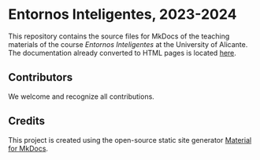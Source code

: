 # Entornos Inteligentes, 2023-2024

This repository contains the source files for MkDocs of the teaching materials of the course _Entornos Inteligentes_ at the University of Alicante. The documentation already converted to HTML pages is located [here](https://franciscoflorezrevuelta.github.io/EI).

## Contributors

We welcome and recognize all contributions.

## Credits

This project is created using the open-source static site generator [Material for MkDocs](https://squidfunk.github.io/mkdocs-material/).
